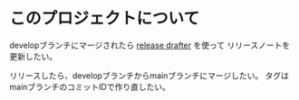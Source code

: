# このプロジェクトについて

developブランチにマージされたら [release drafter](https://github.com/release-drafter/release-drafter) を使って
リリースノートを更新したい。

リリースしたら、developブランチからmainブランチにマージしたい。
タグはmainブランチのコミットIDで作り直したい。

